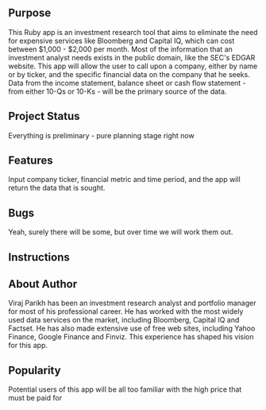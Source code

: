 Purpose
-------
This Ruby app is an investment research tool that aims to eliminate the need for expensive services like Bloomberg and Capital IQ, which can cost between $1,000 - $2,000 per month.  Most of the information that an investment analyst needs exists in the public domain, like the SEC's EDGAR website.  This app will allow the user to call upon a company, either by name or by ticker, and the specific financial data on the company that he seeks.  Data from the income statement, balance sheet or cash flow statement - from either 10-Qs or 10-Ks - will be the primary source of the data.


Project Status
--------------
Everything is preliminary - pure planning stage right now


Features
--------
Input company ticker, financial metric and time period, and the app will return the data that is sought.


Bugs
----
Yeah, surely there will be some, but over time we will work them out.


Instructions
------------


About Author
------------
Viraj Parikh has been an investment research analyst and portfolio manager for most of his professional career.  He has worked with the most widely used data services on the market, including Bloomberg, Capital IQ and Factset.  He has also made extensive use of free web sites, including Yahoo Finance, Google Finance and Finviz.  This experience has shaped his vision for this app.

Popularity
----------
Potential users of this app will be all too familiar with the high price that must be paid for 
